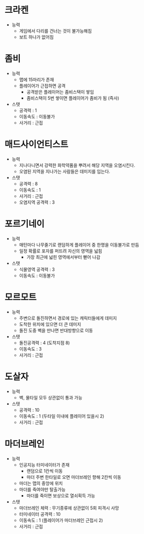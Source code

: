# 크라켄
- 능력
    - 게임에서 다리를 건너는 것이 불가능해짐
    - 보트 하나가 없어짐

# 좀비
- 능력
    - 맵에 15마리가 존재
    - 플레이어가 근접하면 공격
        - 공격받은 플레이어는 좀비스택이 쌓임
        - 좀비스택이 5번 쌓이면 플레이어가 좀비가 됨 (즉사)
- 스탯
  - 공격력 : 1
  - 이동속도 : 이동불가
  - 사거리 : 근접

# 매드사이언티스트
- 능력
    - 지나다니면서 강력한 화학약품을 뿌려서 해당 지역을 오염시킨다.
    - 오염된 지역을 지나가는 사람들은 데미지를 입는다.
- 스탯
  - 공격력 : 8
  - 이동속도 : 1
  - 사거리 : 근접
  - 오염지역 공격력 : 3
  
# 포르기네이
- 능력
    - 매턴마다 나무줄기로 랜덤하게 플레이어 중 한명을 이동불가로 만듬
    - 일정 확률로 포자를 퍼뜨려 자신의 영역을 넓힘
        - 가장 최근에 넓힌 영역에서부터 뻗어 나감
- 스탯
  - 식물영역 공격력 : 3
  - 이동속도 : 이동불가

# 모르모트
- 능력
    - 주변으로 돌진하면서 경로에 있는 캐릭터들에게 데미지
    - 도착한 위치에 있으면 더 큰 데미지
    - 돌진 도중 벽을 만나면 반대방향으로 이동
- 스탯
  - 돌진공격력 : 4 (도착지점 8)
  - 이동속도 : 3
  - 사거리 : 근접

# 도살자
- 능력
    - 벽, 물타일 모두 상관없이 통과 가능
- 스텟
    - 공격력 : 10
    - 이동속도 : 1 (두타일 이내에 플레이어 있을시 2)
    - 사거리 : 근접
  
# 마더브레인
- 능력
    - 인공지능 터미네이터가 존재
        - 랜덤으로 1칸씩 이동
        - 마더 주변 한타일로 오면 마더브레인 향해 2칸씩 이동
    - 마더는 맵의 중앙에 위치
    - 마더를 죽여야만 탈출가능
        - 마더를 죽이면 보상으로 열쇠획득 가능
- 스탯
  - 마더브레인 체력 : 무기종류에 상관없이 5회 피격시 사망
  - 터미네이터 공격력 : 10
  - 이동속도 : 1 (플레이어가 마더브레인 근접시 2)
  - 사거리 : 근접
